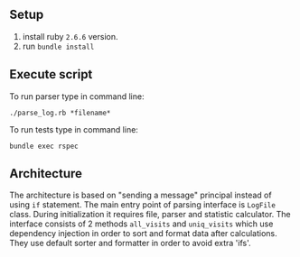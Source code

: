 ## Setup

  1. install ruby `2.6.6` version.
  2. run `bundle install`

  
## Execute script

To run parser type in command line:

```
./parse_log.rb *filename*
```

To run tests type in command line:

```
bundle exec rspec
```

## Architecture

The architecture is based on "sending a message" principal instead of using `if` statement. The main entry point of parsing interface is `LogFile` class. 
During initialization it requires file, parser and statistic calculator. The interface consists of 2 methods `all_visits` and 
`uniq_visits` which use dependency injection in order to sort and format data after calculations. They use default sorter and formatter in order to avoid extra 'ifs'.


